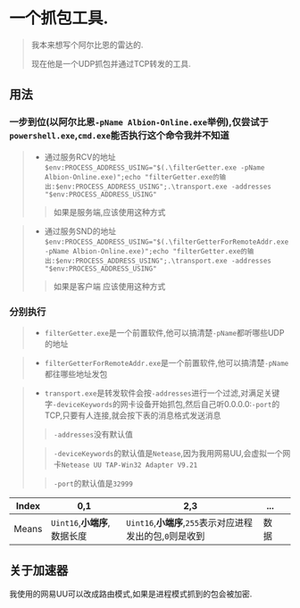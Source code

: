 # 一个抓包工具.

> 我本来想写个阿尔比恩的雷达的.
> 
> 现在他是一个UDP抓包并通过TCP转发的工具.

## 用法


### 一步到位(以阿尔比恩```-pName Albion-Online.exe```举例),仅尝试于```powershell.exe```,```cmd.exe```能否执行这个命令我并不知道

> * 通过服务RCV的地址 ```$env:PROCESS_ADDRESS_USING="$(.\filterGetter.exe -pName Albion-Online.exe)";echo "filterGetter.exe的输出:$env:PROCESS_ADDRESS_USING";.\transport.exe -addresses "$env:PROCESS_ADDRESS_USING"```
>
>> 如果是服务端,应该使用这种方式


> * 通过服务SND的地址 ```$env:PROCESS_ADDRESS_USING="$(.\filterGetterForRemoteAddr.exe -pName Albion-Online.exe)";echo "filterGetter.exe的输出:$env:PROCESS_ADDRESS_USING";.\transport.exe -addresses "$env:PROCESS_ADDRESS_USING"```
>
>> 如果是客户端 应该使用这种方式

### 分别执行

>+ ```filterGetter.exe```是一个前置软件,他可以搞清楚```-pName```都听哪些UDP的地址


>+ ```filterGetterForRemoteAddr.exe```是一个前置软件,他可以搞清楚```-pName```都往哪些地址发包


>+ ```transport.exe```是转发软件会按```-addresses```进行一个过滤,对满足关键字```-deviceKeywords```的网卡设备开始抓包,然后自己听0.0.0.0:```-port```的TCP,只要有人连接,就会按下表的消息格式发送消息
>
>> ```-addresses```没有默认值
> 
>> ```-deviceKeywords```的默认值是```Netease```,因为我用网易UU,会虚拟一个网卡```Netease UU TAP-Win32 Adapter V9.21```
>
>> ```-port```的默认值是```32999```

| Index | 0,1                    | 2,3                                             | ...  |   |
|-------|------------------------|-------------------------------------------------|------|---|
| Means | ```Uint16```,**小端序**,数据长度 | ```Uint16```,**小端序**,```255```表示对应进程发出的包,```0```则是收到 | 数据 |   |


## 关于加速器

我使用的网易UU可以改成路由模式,如果是进程模式抓到的包会被加密.